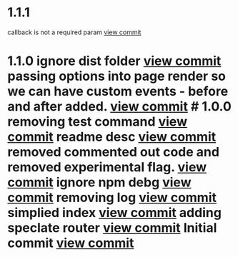 

# 1.1.1

callback is not a required param [view commit](http://github.com/$3/$4/commit/b5b363e8d687af36668c4fa1ae3ea5d8d9179ef8)

 # 1.1.0 ignore dist folder [view commit](http://github.com/$3/$4/commit/c32ceab10b8c65a20b81429e0d81c2c824fc5434) passing options into page render so we can have custom events - before and after added. [view commit](http://github.com/$3/$4/commit/40966ad7102d081ef295435196f00d1c24c39fdd) # 1.0.0 removing test command [view commit](http://github.com/$3/$4/commit/9053eb64b3b40d1bd97cb06f1be220b136d92bfa) readme desc [view commit](http://github.com/$3/$4/commit/11c4a567dc271a9d96d536a062e53545911bd4c5) removed commented out code and removed experimental flag. [view commit](http://github.com/$3/$4/commit/0bb64d1e231905f01c279e18b4c48eb80e101846) ignore npm debg [view commit](http://github.com/$3/$4/commit/2949f6273636d688229acad0af147b7c9a3e8428) removing log [view commit](http://github.com/$3/$4/commit/4eb51642fb6435654548aeca4d83f1674d26d661) simplied index [view commit](http://github.com/$3/$4/commit/c0cf7e96053424e0eae69ed382f2d6d2abc824d0) adding speclate router [view commit](http://github.com/$3/$4/commit/d7408bfc2064ca82d81987b61b9a633cb4a3c1d6) Initial commit [view commit](http://github.com/$3/$4/commit/1575bd91e00c163df737ee4849074c5ea3080127)
